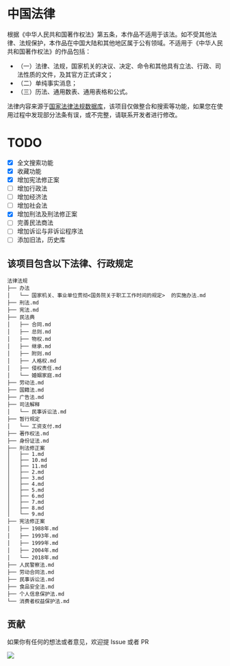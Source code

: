 # 中国法律

根据《中华人民共和国著作权法》第五条，本作品不适用于该法。如不受其他法律、法规保护，本作品在中国大陆和其他地区属于公有领域。不适用于《中华人民共和国著作权法》的作品包括：
- （一）法律、法规，国家机关的决议、决定、命令和其他具有立法、行政、司法性质的文件，及其官方正式译文；
- （二）单纯事实消息；
- （三）历法、通用数表、通用表格和公式。

法律内容来源于[国家法律法规数据库](https://flk.npc.gov.cn)，该项目仅做整合和搜索等功能，如果您在使用过程中发现部分法条有误，或不完整，请联系开发者进行修改。

# TODO
 - [x] 全文搜索功能
 - [x] 收藏功能
 - [x] 增加宪法修正案
 - [ ] 增加行政法
 - [ ] 增加经济法
 - [ ] 增加社会法
 - [x] 增加刑法及刑法修正案
 - [ ] 完善民法商法
 - [ ] 增加诉讼与非诉讼程序法
 - [ ] 添加旧法，历史库

## 该项目包含以下法律、行政规定
```
法律法规
├── 办法
│   └── 国家机关、事业单位贯彻<国务院关于职工工作时间的规定>  的实施办法.md
├── 刑法.md
├── 宪法.md
├── 民法典
│   ├── 合同.md
│   ├── 总则.md
│   ├── 物权.md
│   ├── 继承.md
│   ├── 附则.md
│   ├── 人格权.md
│   ├── 侵权责任.md
│   └── 婚姻家庭.md
├── 劳动法.md
├── 国籍法.md
├── 广告法.md
├── 司法解释
│   └── 民事诉讼法.md
├── 暂行规定
│   └── 工资支付.md
├── 著作权法.md
├── 身份证法.md
├── 刑法修正案
│   ├── 1.md
│   ├── 10.md
│   ├── 11.md
│   ├── 2.md
│   ├── 3.md
│   ├── 4.md
│   ├── 5.md
│   ├── 6.md
│   ├── 7.md
│   ├── 8.md
│   └── 9.md
├── 宪法修正案
│   ├── 1988年.md
│   ├── 1993年.md
│   ├── 1999年.md
│   ├── 2004年.md
│   └── 2018年.md
├── 人民警察法.md
├── 劳动合同法.md
├── 民事诉讼法.md
├── 食品安全法.md
├── 个人信息保护法.md
└── 消费者权益保护法.md
```

## 贡献
如果你有任何的想法或者意见，欢迎提 Issue 或者 PR


<a href="https://github.com/RanKKI/LawRefBook/graphs/contributors">
  <img src="https://contrib.rocks/image?repo=RanKKI/LawRefBook" />
</a>